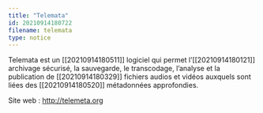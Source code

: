 ```yaml
---
title: "Telemata"
id: 20210914180722
filename: telemata
type: notice
---
```


Telemata est un [[20210914180511]] logiciel qui permet l’[[20210914180121]] archivage sécurisé, la sauvegarde, le transcodage, l’analyse et la publication de [[20210914180329]] fichiers audios et vidéos auxquels sont liées des [[20210914180520]] métadonnées approfondies.

Site web : <http://telemeta.org>


